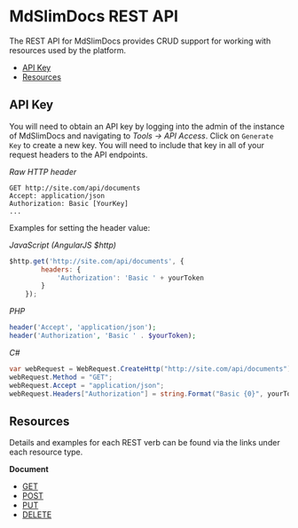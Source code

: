 # MdSlimDocs REST API

The REST API for MdSlimDocs provides CRUD support for working with resources used by the platform.

- [API Key](#api-key)
- [Resources](#resources)

## API Key

You will need to obtain an API key by logging into the admin of the instance of MdSlimDocs and navigating to *Tools -> API Access*. Click on `Generate Key` to create a new key. You will need to include that key in all of your request headers to the API endpoints.

*Raw HTTP header*
```
GET http://site.com/api/documents
Accept: application/json
Authorization: Basic [YourKey]
...
```

Examples for setting the header value:

*JavaScript (AngularJS $http)*
```javascript
$http.get('http://site.com/api/documents', {
		headers: {
			'Authorization': 'Basic ' + yourToken
		}
	});
```

*PHP*
```php
header('Accept', 'application/json');
header('Authorization', 'Basic ' . $yourToken);
```

*C#*
```csharp
var webRequest = WebRequest.CreateHttp("http://site.com/api/documents");
webRequest.Method = "GET";
webRequest.Accept = "application/json";
webRequest.Headers["Authorization"] = string.Format("Basic {0}", yourToken);
```

## Resources

Details and examples for each REST verb can be found via the links under each resource type.

**Document**

- [GET](/RestApi/resources/document/get.md)
- [POST](/RestApi/resources/document/post.md)
- [PUT](/RestApi/resources/document/put.md)
- [DELETE](/RestApi/resources/document/delete.md)
